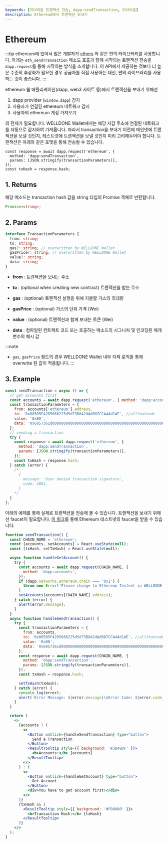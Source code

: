 ```yaml
---
keywords: [이더리움 트랜잭션 전송, dapp:sendTransaction, 이더리움]
description: Ethereum에서 트랜잭션 보내기
---
```


# Ethereum

:::tip
ethereum에 있어서 많은 개발자가 [ethers](https://docs.ethers.io/v5/) 와 같은 편의 라이브러리를 사용합니다. 아래는 `eth_sendTransaction` 메소드 호출과 함께 시작되는 트랜잭션 전송을 `dapp.request`를 통해 시작하는 방식을 소개합니다. 이 API에서 제공하는 것보다 더 높은 수준의 추상화가 필요한 경우 공급자를 직접 사용하는 대신, 편의 라이브러리를 사용하는 것이 좋습니다.
:::

ethereum 웹 애플리케이션(dapp, web3 사이트 등)에서 트랜잭션을 보내기 위해선

1. dapp provider (`window.dapp`) 감지
2. 사용자가 연결된 ethereum 네트워크 감지
3. 사용자의 ethereum 계정 가져오기

의 전제가 필요합니다. WELLDONE Wallet에서는 해당 지갑 주소에 연결된 네트워크를 자동으로 감지하여 가져옵니다. 따라서 transaction을 보내기 이전에 메인넷에 트랜잭션을 보낼 것인지, 테스트넷에 트랜잭션을 보낼 것인지 미리 고려해두어야 합니다. 트랜잭션은 아래와 같은 포맷을 통해 전송될 수 있습니다.

```tsx
const response = await dapp.request('ethereum', {
  method: 'dapp:sendTransaction',
  params: [JSON.stringify(transactionParameters)],
});
const txHash = response.hash;
```

## 1. Returns

해당 메소드는 transaction hash 값을 string 타입의 Promise 객체로 반환합니다.

```typescript
Promise<string>;
```

## 2. Params

```typescript
interface TransactionParameters {
  from: string;
  to: string;
  gas?: string; // overwritten by WELLDONE Wallet
  gasPrice?: string; // overwritten by WELLDONE Wallet
  value?: string;
  data: string;
}
```

- **from** : 트랜잭션을 보내는 주소

- **to** : (optional when creating new contract) 트랜잭션을 받는 주소

- **gas** : (optional) 트랜잭션 실행을 위해 지불할 가스의 최대량

- **gasPrice** : (optional) 가스의 단위 가격 (Wei)

- **value** : (optional) 트랜잭션과 함께 보내는 토큰 (Wei)

- **data** : 컴파일된 컨트랙트 코드 또는 호출하는 메소드의 시그니처 및 인코딩된 매개 변수의 해시 값

:::note

- `gas`, `gasPrice` 필드의 경우 WELLDONE Wallet 내부 자체 로직을 통해 overwrite 된 값이 적용됩니다.
  :::

## 3. Example

```javascript
const sendTransaction = async () => {
  // get accounts first
  const accounts = await dapp.request('ethereum', { method: 'dapp:accounts' });
  const transactionParameters = {
    from: accounts['ethereum'].address,
    to: '0x08505F42D5666225d5d73B842dAdB87CCA44d1AE', //allthatnode
    value: '0x00',
    data: '0x6057361d000000000000000000000000000000000000000000000000000000000008a198',
  };
  // sending a transaction
  try {
    const response = await dapp.request('ethereum', {
      method: 'dapp:sendTransaction',
      params: [JSON.stringify(transactionParameters)],
    });
    const txHash = response.hash;
  } catch (error) {
    /* 
      {
        message: 'User denied transaction signature',
        code: 4001,
      }
    */
  }
};
```

아래의 예제를 통해 실제로 트랜잭션을 전송해 볼 수 있습니다. 트랜잭션을 보내기 위해선 faucet이 필요합니다. [이 링크](https://faucet.egorfine.com/)를 통해 Ethereum 테스트넷의 faucet을 받을 수 있습니다.

```jsx live
function sendTransaction() {
  const CHAIN_NAME = 'ethereum';
  const [accounts, setAccounts] = React.useState(null);
  const [txHash, setTxHash] = React.useState(null);

  async function handleGetAccount() {
    try {
      const accounts = await dapp.request(CHAIN_NAME, {
        method: 'dapp:accounts',
      });
      if (dapp.networks.ethereum.chain === '0x1') {
        throw new Error('Please change to Ethereum Testnet in WELLDONE Wallet');
      }
      setAccounts(accounts[CHAIN_NAME].address);
    } catch (error) {
      alert(error.message);
    }
  }
  async function handleSendTransaction() {
    try {
      const transactionParameters = {
        from: accounts,
        to: '0x08505F42D5666225d5d73B842dAdB87CCA44d1AE', //allthatnode
        value: '0x00',
        data: '0x6057361d000000000000000000000000000000000000000000000000000000000008a198',
      };
      const response = await dapp.request(CHAIN_NAME, {
        method: 'dapp:sendTransaction',
        params: [JSON.stringify(transactionParameters)],
      });
      const txHash = response.hash;

      setTxHash(txHash);
    } catch (error) {
      console.log(error);
      alert(`Error Message: ${error.message}\nError Code: ${error.code}`);
    }
  }

  return (
    <>
      {accounts ? (
        <>
          <Button onClick={handleSendTransaction} type="button">
            Send a Transaction
          </Button>
          <ResultTooltip style={{ background: '#3B48DF' }}>
            <b>Accounts:</b> {accounts}
          </ResultTooltip>
        </>
      ) : (
        <>
          <Button onClick={handleGetAccount} type="button">
            Get Account
          </Button>
          <div>You have to get account first!</div>
        </>
      )}
      {txHash && (
        <ResultTooltip style={{ background: '#F08080' }}>
          <b>Transaction Hash:</b> {txHash}
        </ResultTooltip>
      )}
    </>
  );
}
```
